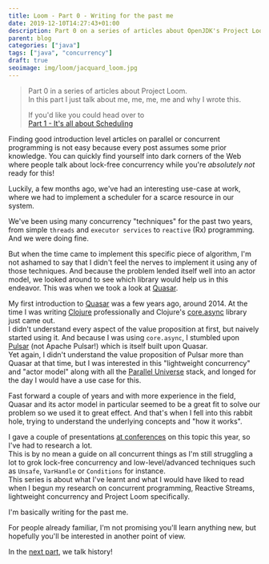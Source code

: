 ```yaml
---
title: Loom - Part 0 - Writing for the past me
date: 2019-12-10T14:27:43+01:00
description: Part 0 on a series of articles about OpenJDK's Project Loom
parent: blog
categories: ["java"]
tags: ["java", "concurrency"]
draft: true
seoimage: img/loom/jacquard_loom.jpg
---
```


> Part 0 in a series of articles about Project Loom.  
> In this part I just talk about me, me, me, me and why I wrote this.
>
> If you'd like you could head over to  
> [Part 1 - It's all about Scheduling][part-1]

Finding good introduction level articles on parallel or concurrent programming is not easy because every post assumes
some prior knowledge. You can quickly find yourself into dark corners of the Web where people talk about lock-free
concurrency while you're _absolutely not_ ready for this!

Luckily, a few months ago, we've had an interesting use-case at work, where we had to implement a scheduler for a scarce
resource in our system.

We've been using many concurrency "techniques" for the past two years, from simple `threads` and `executor services`
to `reactive` (Rx) programming. And we were doing fine.

But when the time came to implement this specific piece of algorithm, I'm not ashamed to say that I didn't feel the
nerves to implement it using any of those techniques. And because the problem lended itself well into an actor model,
we looked around to see which library would help us in this endeavor. This was when we took a look at [Quasar].

My first introduction to [Quasar] was a few years ago, around 2014. At the time I was writing [Clojure] professionally
and Clojure's [core.async] library just came out.  
I didn't understand every aspect of the value proposition at first, but naively started using it.
And because I was using `core.async`, I stumbled upon [Pulsar] (not Apache Pulsar!) which is itself built upon Quasar.  
Yet again, I didn't understand the value proposition of Pulsar more than Quasar at that time, but I was interested
in this "lightweight concurrency" and "actor model" along with all the [Parallel Universe][puniverse] stack, and longed
for the day I would have a use case for this.

Fast forward a couple of years and with more experience in the field, Quasar and its actor model in particular seemed
to be a great fit to solve our problem so we used it to great effect. And that's when I fell into this rabbit hole,
trying to understand the underlying concepts and "how it works".

I gave a couple of presentations [at conferences][talks] on this topic this year, so I've had to research a lot.  
This is by no mean a guide on all concurrent things as I'm still struggling a lot to grok lock-free concurrency and
low-level/advanced techniques such as `Unsafe`, `VarHandle` or `Conditions` for instance.  
This series is about what I've learnt and what I would have liked to read when I begun my research on concurrent
programming, Reactive Streams, lightweight concurrency and Project Loom specifically.

I'm basically writing for the past me.

For people already familiar, I'm not promising you'll learn anything new, but hopefully you'll be interested in
another point of view.

In the [next part][part-1], we talk history!

[part-1]: ../loom-part-1-scheduling
[Quasar]: https://docs.paralleluniverse.co/quasar/
[Clojure]: https://clojure.org/
[core.async]: https://clojure.org/news/2013/06/28/clojure-clore-async-channels
[Pulsar]: https://docs.paralleluniverse.co/pulsar/
[puniverse]: http://www.paralleluniverse.co/
[talks]: http://talks.arnaudbos.com/